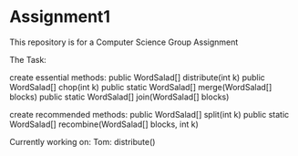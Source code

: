 # Assignment1

This repository is for a Computer Science Group Assignment

The Task:

create essential methods:
  public WordSalad[] distribute(int k)
  public WordSalad[] chop(int k)
  public static WordSalad[] merge(WordSalad[] blocks)
  public static WordSalad[] join(WordSalad[] blocks)
  
create recommended methods:
  public WordSalad[] split(int k)
  public static WordSalad[] recombine(WordSalad[] blocks, int k)



Currently working on:
Tom:
  distribute()
